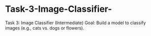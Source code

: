 # Task-3-Image-Classifier-
Task 3: Image Classifier (Intermediate) Goal: Build a model to classify images (e.g., cats vs. dogs or flowers).
